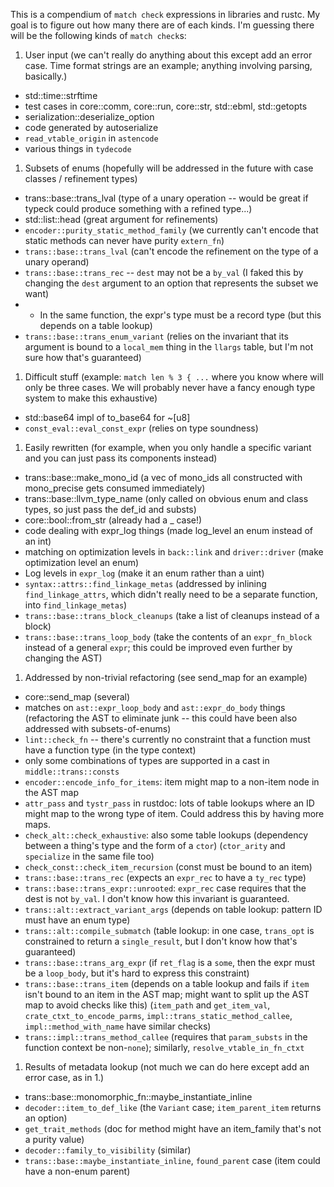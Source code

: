This is a compendium of ```match check``` expressions in libraries and rustc. My goal is to figure out how many there are of each kinds. I'm guessing there will be the following kinds of ```match check```s:

1. User input (we can't really do anything about this except add an error case. Time format strings are an example; anything involving parsing, basically.)
  * std::time::strftime
  * test cases in core::comm, core::run, core::str, std::ebml, std::getopts
  * serialization::deserialize_option
  * code generated by autoserialize
  * ```read_vtable_origin``` in ```astencode```
  * various things in ```tydecode```
1. Subsets of enums (hopefully will be addressed in the future with case classes / refinement types)
  * trans::base::trans_lval (type of a unary operation -- would be great if typeck could produce something with a refined type...)
  * std::list::head (great argument for refinements)
  * ```encoder::purity_static_method_family``` (we currently can't encode that static methods can never have purity ```extern_fn```)
  * ```trans::base::trans_lval``` (can't encode the refinement on the type of a unary operand)
  * ```trans::base::trans_rec``` -- ```dest``` may not be a ```by_val``` (I faked this by changing the ```dest``` argument to an option that represents the subset we want)
  * * In the same function, the expr's type must be a record type (but this depends on a table lookup)
  * ```trans::base::trans_enum_variant``` (relies on the invariant that its argument is bound to a ```local_mem``` thing in the ```llargs``` table, but I'm not sure how that's guaranteed)
1. Difficult stuff (example: ```match len % 3 { ...``` where you know where will only be three cases. We will probably never have a fancy enough type system to make this exhaustive)
  * std::base64 impl of to_base64 for ~[u8]
  * ```const_eval::eval_const_expr``` (relies on type soundness)
1. Easily rewritten (for example, when you only handle a specific variant and you can just pass its components instead)
  * trans::base::make_mono_id (a vec of mono_ids all constructed with mono_precise gets consumed immediately)
  * trans::base::llvm_type_name (only called on obvious enum and class types, so just pass the def_id and substs)
  * core::bool::from_str (already had a _ case!)
  * code dealing with expr_log things (made log_level an enum instead of an int)
  * matching on optimization levels in ```back::link``` and ```driver::driver``` (make optimization level an enum)
  * Log levels in ```expr_log``` (make it an enum rather than a uint)
  * ```syntax::attrs::find_linkage_metas``` (addressed by inlining ```find_linkage_attrs```, which didn't really need to be a separate function, into ```find_linkage_metas```)
  * ```trans::base::trans_block_cleanups``` (take a list of cleanups instead of a block)
  * ```trans::base::trans_loop_body``` (take the contents of an ```expr_fn_block``` instead of a general ```expr```; this could be improved even further by changing the AST)
1. Addressed by non-trivial refactoring (see send_map for an example)
  * core::send_map (several)
  * matches on ```ast::expr_loop_body``` and ```ast::expr_do_body``` things (refactoring the AST to eliminate junk -- this could have been also addressed with subsets-of-enums)
  * ```lint::check_fn``` -- there's currently no constraint that a function must have a function type (in the type context)
  * only some combinations of types are supported in a cast in ```middle::trans::consts```
  * ```encoder::encode_info_for_items```: item might map to a non-item node in the AST map
  * ```attr_pass``` and ```tystr_pass``` in rustdoc: lots of table lookups where an ID might map to the wrong type of item. Could address this by having more maps.
  * ```check_alt::check_exhaustive```: also some table lookups (dependency between a thing's type and the form of a ```ctor```) (```ctor_arity``` and ```specialize``` in the same file too)
  * ```check_const::check_item_recursion``` (const must be bound to an item)
  * ```trans::base::trans_rec``` (expects an ```expr_rec``` to have a ```ty_rec``` type)
  * ```trans::base::trans_expr::unrooted```: ```expr_rec``` case requires that the dest is not ```by_val```. I don't know how this invariant is guaranteed.
  * ```trans::alt::extract_variant_args``` (depends on table lookup: pattern ID must have an enum type)
  * ```trans::alt::compile_submatch``` (table lookup: in one case, ```trans_opt``` is constrained to return a ```single_result```, but I don't know how that's guaranteed)
  * ```trans::base::trans_arg_expr``` (if ```ret_flag``` is a ```some```, then the expr must be a ```loop_body```, but it's hard to express this constraint)
  * ```trans::base::trans_item``` (depends on a table lookup and fails if ```item``` isn't bound to an item in the AST map; might want to split up the AST map to avoid checks like this) (```item_path``` and ```get_item_val```, ```crate_ctxt_to_encode_parms```, ```impl::trans_static_method_callee```, ```impl::method_with_name``` have similar checks)
  * ```trans::impl::trans_method_callee``` (requires that ```param_substs``` in the function context be non-```none```); similarly, ```resolve_vtable_in_fn_ctxt```
1. Results of metadata lookup (not much we can do here except add an error case, as in 1.)
  * trans::base::monomorphic_fn::maybe_instantiate_inline
  * ```decoder::item_to_def_like``` (the ```Variant``` case; ```item_parent_item``` returns an option)
  * ```get_trait_methods``` (doc for method might have an item_family that's not a purity value)
  * ```decoder::family_to_visibility``` (similar)
  * ```trans::base::maybe_instantiate_inline```, ```found_parent``` case (item could have a non-enum parent)